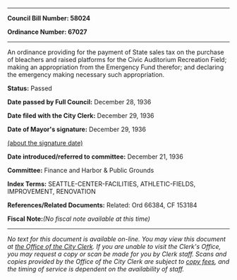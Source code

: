 

********

**Council Bill Number: 58024**
   
**Ordinance Number: 67027**
********

 An ordinance providing for the payment of State sales tax on the purchase of bleachers and raised platforms for the Civic Auditorium Recreation Field; making an appropriation from the Emergency Fund therefor; and declaring the emergency making necessary such appropriation.

**Status:** Passed
   
**Date passed by Full Council:** December 28, 1936
   
**Date filed with the City Clerk:** December 29, 1936
   
**Date of Mayor's signature:** December 29, 1936
   
[(about the signature date)](/~public/approvaldate.htm)
   
   
   
**Date introduced/referred to committee:** December 21, 1936
   
**Committee:** Finance and Harbor & Public Grounds
   
   
**Index Terms:** SEATTLE-CENTER-FACILITIES, ATHLETIC-FIELDS, IMPROVEMENT, RENOVATION

**References/Related Documents:** Related: Ord 66384, CF 153184

**Fiscal Note:**_(No fiscal note available at this time)_
********

_No text for this document is available on-line. You may view this document at [the Office of the City Clerk](http://www.seattle.gov/leg/clerk/contactUs.htm). If you are unable to visit the Clerk's Office, you may request a copy or scan be made for you by Clerk staff. Scans and copies provided by the Office of the City Clerk are subject to [copy fees](http://clerk.seattle.gov/~public/clerkfees.htm), and the timing of service is dependent on the availability of staff._

